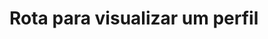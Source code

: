 #  Rota para visualizar um perfil

<api-endpoint openapi-path="../../specifications/shapeUpSwagger2.json" method="GET" endpoint="/v1/Profile/viewProfile/{profileId}"/>